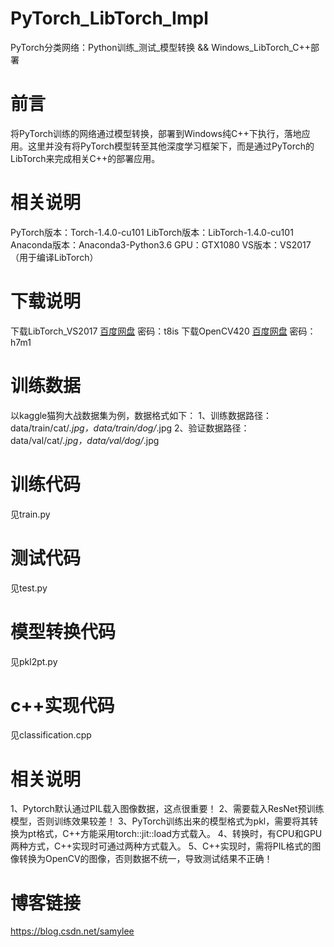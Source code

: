 # PyTorch_LibTorch_Impl
PyTorch分类网络：Python训练_测试_模型转换 &amp;&amp; Windows_LibTorch_C++部署
# 前言
将PyTorch训练的网络通过模型转换，部署到Windows纯C++下执行，落地应用。这里并没有将PyTorch模型转至其他深度学习框架下，而是通过PyTorch的LibTorch来完成相关C++的部署应用。
# 相关说明
PyTorch版本：Torch-1.4.0-cu101
LibTorch版本：LibTorch-1.4.0-cu101
Anaconda版本：Anaconda3-Python3.6
GPU：GTX1080
VS版本：VS2017（用于编译LibTorch）
# 下载说明
下载LibTorch_VS2017 [百度网盘](https://pan.baidu.com/s/1TWAJuqsPqztPGbDjxnuh_A) 密码：t8is
下载OpenCV420 [百度网盘](https://pan.baidu.com/s/132D2UB7q3WXC65kHxnSv4A) 密码：h7m1
# 训练数据
以kaggle猫狗大战数据集为例，数据格式如下：
1、训练数据路径：data/train/cat/*.jpg，data/train/dog/*.jpg
2、验证数据路径：data/val/cat/*.jpg，data/val/dog/*.jpg
# 训练代码
见train.py
# 测试代码
见test.py
# 模型转换代码
见pkl2pt.py
# c++实现代码
见classification.cpp
# 相关说明
1、Pytorch默认通过PIL载入图像数据，这点很重要！
2、需要载入ResNet预训练模型，否则训练效果较差！
3、PyTorch训练出来的模型格式为pkl，需要将其转换为pt格式，C++方能采用torch::jit::load方式载入。
4、转换时，有CPU和GPU两种方式，C++实现时可通过两种方式载入。
5、C++实现时，需将PIL格式的图像转换为OpenCV的图像，否则数据不统一，导致测试结果不正确！
# 博客链接
https://blog.csdn.net/samylee
